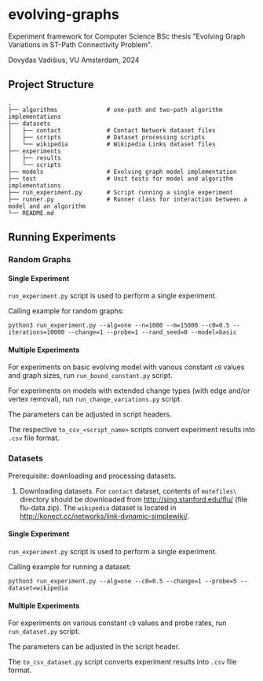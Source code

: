 # evolving-graphs

Experiment framework for Computer Science BSc thesis "Evolving Graph Variations in ST-Path Connectivity Problem".

Dovydas Vadišius, VU Amsterdam, 2024

## Project Structure

    .
    ├── algorithms              # one-path and two-path algorithm implementations
    ├── datasets
    │   ├── contact             # Contact Network dataset files
    │   ├── scripts             # Dataset processing scripts
    │   └── wikipedia           # Wikipedia Links dataset files
    ├── experiments
    │   ├── results
    │   └── scripts
    ├── models                  # Evolving graph model implementation
    ├── test                    # Unit tests for model and algorithm implementations
    ├── run_experiment.py       # Script running a single experiment
    ├── runner.py               # Runner class for interaction between a model and an algorithm
    └── README.md

## Running Experiments

### Random Graphs

#### Single Experiment

`run_experiment.py` script is used to perform a single experiment.

Calling example for random graphs:

    python3 run_experiment.py --alg=one --n=1000 --m=15000 --c0=0.5 --iterations=10000 --change=1 --probe=1 --rand_seed=0 --model=basic

#### Multiple Experiments

For experiments on basic evolving model with various constant `c0` values and graph sizes, run `run_bound_constant.py` script.

For experiments on models with extended change types (with edge and/or vertex removal), run `run_change_variations.py` script.

The parameters can be adjusted in script headers.

The respective `to_csv_<script_name>` scripts convert experiment results into `.csv` file format.

### Datasets

Prerequisite: downloading and processing datasets.

1. Downloading datasets. For `contact` dataset, contents of `motefiles\` directory should be downloaded from http://sing.stanford.edu/flu/ (file flu-data.zip). The `wikipedia` dataset is located in http://konect.cc/networks/link-dynamic-simplewiki/.

#### Single Experiment

`run_experiment.py` script is used to perform a single experiment.

Calling example for running a dataset:

    python3 run_experiment.py --alg=one --c0=0.5 --change=1 --probe=5 --dataset=wikipedia

#### Multiple Experiments

For experiments on various constant `c0` values and probe rates, run `run_dataset.py` script.

The parameters can be adjusted in the script header.

The `to_csv_dataset.py` script converts experiment results into `.csv` file format.